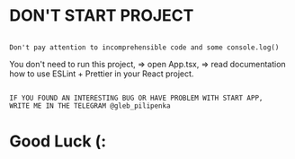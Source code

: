 # DON'T START PROJECT

~~~~~~~~~~~~~~~~~~~~~~~~~~~~~~~~~~~~~~~~~~~~~~~~~~~~~~~~~~~~~~~~~~~~~~~~~~~~~~~~~~~~~~~~~~

Don't pay attention to incomprehensible code and some console.log()

~~~~~~~~~~~~~~~~~~~~~~~~~~~~~~~~~~~~~~~~~~~~~~~~~~~~~~~~~~~~~~~~~~~~~~~~~~~~~~~~~~~~~~~~~~

You don't need to run this project, 
    => open App.tsx, 
    => read documentation how to use ESLint + Prettier in your React project.

~~~~~~~~~~~~~~~~~~~~~~~~~~~~~~~~~~~~~~~~~~~~~~~~~~~~~~~~~~~~~~~~~~~~~~~~~~~~~~~~~~~~~~~~~~

IF YOU FOUND AN INTERESTING BUG OR HAVE PROBLEM WITH START APP,
WRITE ME IN THE TELEGRAM @gleb_pilipenka

~~~~~~~~~~~~~~~~~~~~~~~~~~~~~~~~~~~~~~~~~~~~~~~~~~~~~~~~~~~~~~~~~~~~~~~~~~~~~~~~~~~~~~~~~~

# Good Luck (: